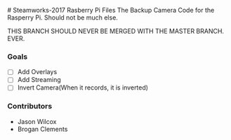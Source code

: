 
﻿# Steamworks-2017 Rasberry Pi Files
The Backup Camera Code for the Rasperry Pi. Should not be much else.

THIS BRANCH SHOULD NEVER BE MERGED WITH THE MASTER BRANCH. EVER.

### Goals
 - [ ] Add Overlays
 - [ ] Add Streaming
 - [ ] Invert Camera(When it records, it is inverted)

### Contributors
 * Jason Wilcox
 * Brogan Clements
